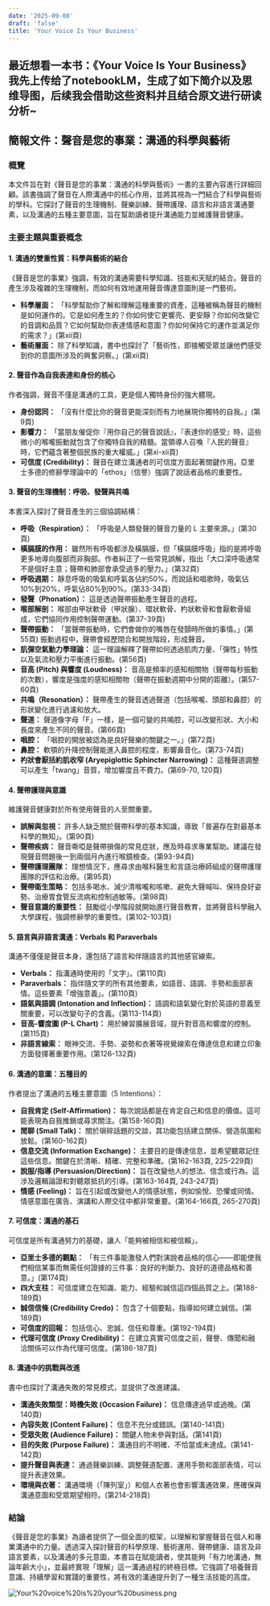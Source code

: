 ```yaml
---
date: '2025-09-08'
draft: 'false'
title: 'Your Voice Is Your Business'
---
```


最近想看一本书：《Your Voice Is Your Business》
我先上传给了notebookLM，生成了如下简介以及思维导图，后续我会借助这些资料并且结合原文进行研读分析~
---
## 簡報文件：聲音是您的事業：溝通的科學與藝術
### 概覽
本文件旨在對《聲音是您的事業：溝通的科學與藝術》一書的主要內容進行詳細回顧。該書強調了聲音在人際溝通中的核心作用，並將其視為一門結合了科學與藝術的學科。它探討了聲音的生理機制、聲樂訓練、聲帶護理、語言和非語言溝通要素，以及溝通的五種主要意圖，旨在幫助讀者提升溝通能力並維護聲音健康。

### 主要主題與重要概念

#### 1. 溝通的雙重性質：科學與藝術的結合

《聲音是您的事業》強調，有效的溝通需要科學知識、技能和天賦的結合。聲音的產生涉及複雜的生理機制，而如何有效地運用聲音傳達意圖則是一門藝術。

- **科學層面：** 「科學幫助你了解和理解這種重要的資產，這種被稱為聲音的機制是如何運作的。它是如何產生的？你如何使它更響亮、更安靜？你如何改變它的音調和品質？它如何幫助你表達情感和意圖？你如何保持它的運作並滿足你的需求？」(第xii頁)
- **藝術層面：** 除了科學知識，書中也探討了「藝術性，即接觸受眾並讓他們感受到你的意圖所涉及的興奮洞察。」(第xii頁)

#### 2. 聲音作為自我表達和身份的核心

作者強調，聲音不僅是溝通的工具，更是個人獨特身份的強大體現。

- **身份認同：** 「沒有什麼比你的聲音更能深刻而有力地展現你獨特的自我。」(第9頁)
- **影響力：** 「當朋友催促你『用你自己的聲音說話』，『表達你的感受』時，這些微小的喉嚨振動就包含了你獨特自我的精髓。當領導人召喚『人民的聲音』時，它們蘊含著整個民族的重大權威。」(第xi-xii頁)
- **可信度 (Credibility)：** 聲音在建立溝通者的可信度方面起著關鍵作用。亞里士多德的修辭學理論中的「ethos」（信譽）強調了說話者品格的重要性。

#### 3. 聲音的生理機制：呼吸、發聲與共鳴

本書深入探討了聲音產生的三個協調結構：

- **呼吸（Respiration）：** 「呼吸是人類發聲的聲音力量的 L 主要來源。」(第30頁)
- **橫膈膜的作用：** 雖然所有呼吸都涉及橫膈膜，但「橫膈膜呼吸」指的是將呼吸更多地導向腹部而非胸部。作者糾正了一些常見誤解，指出「大口深呼吸通常不是個好主意；聲帶和肺部會承受過多的壓力。」(第32頁)
- **呼吸週期：** 靜息呼吸的吸氣和呼氣各佔約50%，而說話和唱歌時，吸氣佔10%到20%，呼氣佔80%到90%。(第33-34頁)
- **發聲（Phonation）：** 這是透過聲帶振動產生聲音的過程。
- **喉部解剖：** 喉部由甲狀軟骨（甲狀腺）、環狀軟骨、杓狀軟骨和會厭軟骨組成，它們協同作用控制聲帶運動。(第37-39頁)
- **聲帶振動：** 「當聲帶振動時，它們會做你的嘴唇在發顫時所做的事情。」(第55頁) 振動過程中，聲帶會經歷閉合和開放階段，形成聲音。
- **肌彈空氣動力學理論：** 這一理論解釋了聲帶如何透過肌肉力量、「彈性」特性以及氣流和壓力平衡進行振動。(第56頁)
- **音高 (Pitch) 與響度 (Loudness)：** 音高是頻率的感知相關物（聲帶每秒振動的次數），響度是強度的感知相關物（聲帶在振動週期中分開的距離）。(第57-60頁)
- **共鳴（Resonation）：** 聲帶產生的聲音透過聲道（包括喉嚨、頭部和鼻腔）的形狀變化進行過濾和放大。
- **聲道：** 聲道像字母「F」一樣，是一個可變的共鳴腔，可以改變形狀、大小和長度來產生不同的聲音。(第66頁)
- **咽腔：** 「咽腔的開放被認為是良好聲樂的關鍵之一。」(第72頁)
- **鼻腔：** 軟顎的升降控制聲能進入鼻腔的程度，影響鼻音化。(第73-74頁)
- **杓狀會厭括約肌收窄 (Aryepiglottic Sphincter Narrowing)：** 這種聲道調整可以產生「twang」音質，增加響度且不費力。(第69-70, 120頁)

#### 4. 聲帶護理與意識

維護聲音健康對於所有使用聲音的人至關重要。

- **誤解與忽視：** 許多人缺乏關於聲帶科學的基本知識，導致「普遍存在對最基本科學的無知」。(第90頁)
- **聲帶疾病：** 聲音嘶啞是聲帶損傷的常見症狀，應及時尋求專業幫助。建議在發現聲音問題後一到兩個月內進行喉鏡檢查。(第93-94頁)
- **聲帶護理團隊：** 理想情況下，應尋求由喉科醫生和言語治療師組成的聲帶護理團隊的評估和治療。(第95頁)
- **聲帶衛生策略：** 包括多喝水、減少清喉嚨和咳嗽、避免大聲喊叫、保持良好姿勢、治療胃食管反流病和控制過敏等。(第98頁)
- **聲音意識的重要性：** 鼓勵從小學階段就開始進行聲音教育，並將聲音科學融入大學課程，強調修辭學的重要性。(第102-103頁)

#### 5. 語言與非語言溝通：Verbals 和 Paraverbals

溝通不僅僅是聲音本身，還包括了語言和伴隨語言的其他感官線索。

- **Verbals：** 指溝通時使用的「文字」。(第110頁)
- **Paraverbals：** 指伴隨文字的所有其他要素，如語音、語調、手勢和面部表情。這些要素「增強意義」。(第110頁)
- **語氣與語調 (Intonation and Inflection)：** 語調和語氣變化對於英語的意義至關重要，可以改變句子的含義。(第113-114頁)
- **音高-響度圖 (P-L Chart)：** 用於練習擴展音域，提升對音高和響度的控制。(第115頁)
- **非語言線索：** 眼神交流、手勢、姿勢和衣著等視覺線索在傳達信息和建立印象方面發揮著重要作用。(第126-132頁)

#### 6. 溝通的意圖：五種目的

作者提出了溝通的五種主要意圖（5 Intentions）：

- **自我肯定 (Self-Affirmation)：** 每次說話都是在肯定自己和信息的價值。這可能表現為自我推銷或尋求關注。(第158-160頁)
- **閒聊 (Small Talk)：** 關於瑣碎話題的交談，其功能包括建立關係、營造氛圍和放鬆。(第160-162頁)
- **信息交流 (Information Exchange)：** 主要目的是傳達信息，並希望聽眾記住這些信息。關鍵在於清晰、精確、完整和準確。(第162-163頁, 225-229頁)
- **說服/指導 (Persuasion/Direction)：** 旨在改變他人的想法、信念或行為。這涉及邏輯論證和對聽眾抵抗的引導。(第163-164頁, 243-247頁)
- **情感 (Feeling)：** 旨在引起或改變他人的情感狀態，例如愉悅、恐懼或同情。情感意圖在廣告、演講和人際交往中都非常重要。(第164-166頁, 265-270頁)

#### 7. 可信度：溝通的基石

可信度是所有溝通努力的基礎，讓人「能夠被相信和被信賴」。

- **亞里士多德的觀點：** 「有三件事能激發人們對演說者品格的信心——即能使我們相信某事而無需任何證據的三件事：良好的判斷力、良好的道德品格和善意。」(第174頁)
- **四大支柱：** 可信度建立在知識、能力、經驗和誠信這四個品質之上。(第188-189頁)
- **誠信信條 (Credibility Credo)：** 包含了十個要點，指導如何建立誠信。(第189頁)
- **可信度的回報：** 包括信心、忠誠、信任和尊重。(第192-194頁)
- **代理可信度 (Proxy Credibility)：** 在建立真實可信度之前，聲譽、傳聞和融洽關係可以作為代理可信度。(第186-187頁)

#### 8. 溝通中的挑戰與改進

書中也探討了溝通失敗的常見模式，並提供了改進建議。

- **溝通失敗類型：時機失敗 (Occasion Failure)：** 信息傳達過早或過晚。(第140頁)
- **內容失敗 (Content Failure)：** 信息不充分或錯誤。(第140-141頁)
- **受眾失敗 (Audience Failure)：** 關鍵人物未參與對話。(第141頁)
- **目的失敗 (Purpose Failure)：** 溝通目的不明確、不恰當或未達成。(第141-142頁)
- **提升聲音與表達：** 通過聲樂訓練、調整聲道配置、運用手勢和面部表情，可以提升表達效果。
- **環境與衣著：** 溝通環境（「陳列室」）和個人衣著也會影響溝通效果，應確保與溝通意圖和受眾期望相符。(第214-218頁)

### 結論
《聲音是您的事業》為讀者提供了一個全面的框架，以理解和掌握聲音在個人和專業溝通中的力量。透過深入探討聲音的科學原理、藝術運用、聲帶健康、語言及非語言要素，以及溝通的多元意圖，本書旨在賦能讀者，使其能夠「有力地溝通，無論年齡大小」，並最終實現「理解」這一溝通過程的終極目標。它強調了培養聲音意識、持續學習和實踐的重要性，將有效的溝通提升到了一種生活技能的高度。

![Your%20voice%20is%20your%20business.png](https://supernotes-resources.s3.amazonaws.com/image-uploads/b65cc893-975c-4c6a-b8b8-4eff57c61cdd--Your%2520voice%2520is%2520your%2520business.png)
